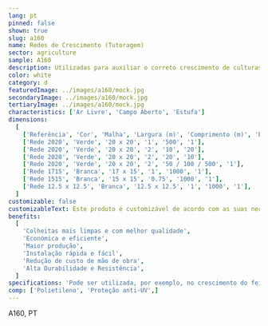 ```yaml
---
lang: pt
pinned: false
shown: true
slug: a160
name: Redes de Crescimento (Tutoragem)
sector: agriculture
sample: A160
description: Utilizadas para auxiliar o correto crescimento de culturas de plantas trepadeiras (verticais) e culturas hortícolas ou florícolas (horizontais).
color: white
category: d
featuredImage: ../images/a160/mock.jpg
secondaryImage: ../images/a160/mock.jpg
tertiaryImage: ../images/a160/mock.jpg
characteristics: ['Ar Livre', 'Campo Aberto', 'Estufa']
dimensions:
  [
    ['Referência', 'Cor', 'Malha', 'Largura (m)', 'Comprimento (m)', 'Embalagem'],
    ['Rede 2020', 'Verde', '20 x 20', '1', '500', '1'],
    ['Rede 2020', 'Verde', '20 x 20', '2', '10', '20'],
    ['Rede 2020', 'Verde', '20 x 20', '2', '20', '10'],
    ['Rede 2020', 'Verde', '20 x 20', '2', '50 / 100 / 500', '1'],
    ['Rede 1715', 'Branca', '17 x 15', '1', '1000', '1'],
    ['Rede 1515', 'Branca', '15 x 15', '0.75', '1000', '1'],
    ['Rede 12.5 x 12.5', 'Branca', '12.5 x 12.5', '1', '1000', '1'],
  ]
customizable: false
customizableText: Este produto é customizável de acordo com as suas necessidades. Contacte-nos para mais informações.
benefits:
  [
    'Colheitas mais limpas e com melhor qualidade',
    'Económica e eficiente',
    'Maior produção',
    'Instalação rápida e fácil',
    'Redução de custo de mão de obra',
    'Alta Durabilidade e Resistência',
  ]
specifications: 'Pode ser utilizada, por exemplo, no crescimento do feijã ou flores. Permite guiar as plantas para um crescimento mais correto, de modo a promover um melhor arejamento e uma maior facilidade de colheita e trato.'
comp: ['Polietileno', 'Proteção anti-UV',]
---
```


A160, PT
